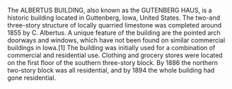 The ALBERTUS BUILDING, also known as the GUTENBERG HAUS, is a historic building located in Guttenberg, Iowa, United States. The two-and three-story structure of locally quarried limestone was completed around 1855 by C. Albertus. A unique feature of the building are the pointed arch doorways and windows, which have not been found on similar commercial buildings in Iowa.[1] The building was initially used for a combination of commercial and residential use. Clothing and grocery stores were located on the first floor of the southern three-story block. By 1886 the northern two-story block was all residential, and by 1894 the whole building had gone residential.
